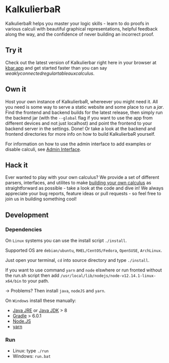 # KalkulierbaR

KalkulierbaR helps you master your logic skills - learn to do proofs in various calculi with beautiful graphical representations, helpful feedback along the way, and the confidence of never building an incorrect proof.

## Try it

Check out the latest version of Kalkulierbar right here in your browser at [kbar.app](https://kbar.app) and get started faster than you can say _weaklyconnectedregulartableauxcalculus_.

## Own it

Host your own instance of KalkulierbaR, whereever you might need it. All you need is some way to serve a static website and some place to run a _jar_.
Find the frontend and backend builds for the latest release, then simply run the backend jar (with the `--global` flag if you want to use the app from different devices and not just localhost) and point the frontend to your backend server in the settings. Done!
Or take a look at the backend and frontend directories for more info on how to build KalkulierbaR yourself.  

For information on how to use the admin interface to add examples or disable calculi, see [Admin Interface](./backend/docs/AdminInterface.md).

## Hack it

Ever wanted to play with your own calculus? We provide a set of different parsers, interfaces, and utilites to make [building your own calculus](./backend/docs/ImplementingACalculus.md) as straightforward as possible - take a look at the code and dive in!
We always appreciate your bug reports, feature ideas or pull requests - so feel free to join us in building something cool!

## Development

### Dependencies

On `Linux` systems you can use the install script `./install`.

Supported OS are `debian/ubuntu`, `RHEL/CentOS/Fedora`, `OpenSUSE`, `ArchLinux`.

Just open your terminal, `cd` into source directory and type `./install`.

If you want to use command `yarn` and `node` elswhere or run fronted without the run.sh script then add `/usr/local/lib/nodejs/node-v12.14.1-linux-x64/bin` to your path.

-> Problems? Then install `java`, `nodeJS` and `yarn`.

On `Windows` install these manually:

-   [Java JRE](https://www.java.com/de/download/win10.jsp) or [Java JDK](https://www.oracle.com/technetwork/java/javase/downloads/jdk11-downloads-5066655.html) > 8
-   [Gradle](https://gradle.org/install/) > 6.0.1
-   [Node.JS](https://nodejs.org/en/download/)
-   [yarn](https://yarnpkg.com/en/docs/install#debian-stable)

### Run

-   Linux: type `./run`
-   Windows: `run.bat`

